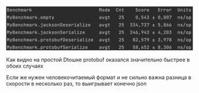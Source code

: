 ![image](result.png)

Как видно на простой Dtoшке protobuf оказался значительно быстрее в обоих случаях

Если же нужен человекочитаемый формат и не сильно важна разница в скорости в несколько раз, то выигрывает конечно json